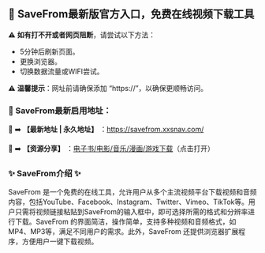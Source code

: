 <h2>
  <strong>💙 SaveFrom最新版官方入口，免费在线视频下载工具</strong>
</h2>
<p>⚠ <strong>如有打不开或者网页阻断</strong>，请尝试以下方法：</p>
<ul>
  <li>5分钟后刷新页面。</li>
  <li>更换浏览器。</li>
  <li>切换数据流量或WIFI尝试。</li>
</ul>
<p>⚠ <strong>温馨提示</strong>：网址前请确保添加 “https://”，以确保更顺畅访问。</p>
<h3>


  <strong>📌 SaveFrom最新启用地址：</strong>
</h3>
<p>💖 ➡️ <strong>【最新地址 | 永久地址】</strong> ：<a href="https://savefrom.xxsnav.com/">https://savefrom.xxsnav.com/</a>
</p>

<p>💖 ➡️ <strong>【资源分享】</strong> ：<a href="https://wangpanziyuan.pages.dev/ ">电子书/电影/音乐/漫画/游戏下载</a>（点击打开）</p>
<h3>


  <strong>✨ SaveFrom介绍 ✨</strong>
</h3>
<p>SaveFrom 是一个免费的在线工具，允许用户从多个主流视频平台下载视频和音频内容，包括YouTube、Facebook、Instagram、Twitter、Vimeo、TikTok等。用户只需将视频链接粘贴到SaveFrom的输入框中，即可选择所需的格式和分辨率进行下载。SaveFrom 的界面简洁，操作简单，支持多种视频和音频格式，如MP4、MP3等，满足不同用户的需求。此外，SaveFrom 还提供浏览器扩展程序，方便用户一键下载视频。</p>
